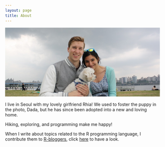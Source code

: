 ```yaml
---
layout: page
title: About
---
```


<div>
  <img src="/figs/RhiaDada.jpg" alt="Woohoo!" title="Very Cute" width="750px"/>
</div>

I live in Seoul with my lovely girlfriend Rhia! We used to foster the puppy in the photo, Dada,  but he has since been adopted into a new and loving home.

Hiking, exploring, and programming make me happy!

When I write about topics related to the R programming language, I contribute them to <a href="http://www.r-bloggers.com/">R-bloggers</a>, click <a href="http://www.r-bloggers.com/">here</a> to have a look.


